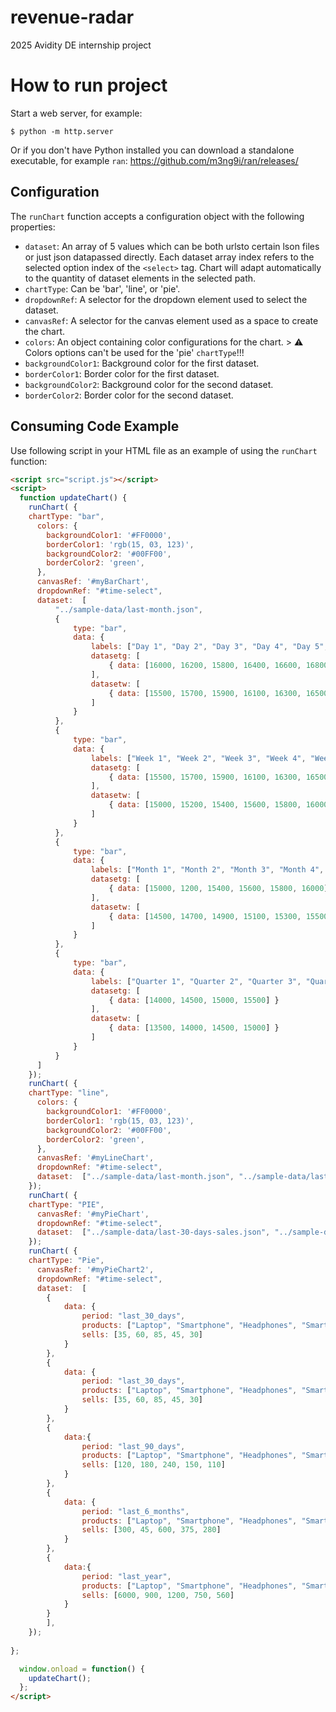 # revenue-radar
2025 Avidity DE internship project

# How to run project

Start a web server, for example:

```
$ python -m http.server
```

Or if you don't have Python installed you can download a standalone executable, for example `ran`: https://github.com/m3ng9i/ran/releases/

## Configuration

The `runChart` function accepts a configuration object with the following properties:


  - `dataset`: An array of 5 values which can be both urlsto certain lson files or just json datapassed directly. Each dataset array index refers to the selected option index of the `<select>` tag. Chart will adapt automatically to the quantity of dataset elements in the selected path.
  - `chartType`: Can be 'bar', 'line', or 'pie'.
  - `dropdownRef`: A selector for the dropdown element used to select the dataset.
  - `canvasRef`: A selector for the canvas element used as a space to create the chart.
  - `colors`: An object containing color configurations for the chart. > :warning:  Colors options can't be used for the 'pie' `chartType`!!!
  - `backgroundColor1`: Background color for the first dataset.
  - `borderColor1`: Border color for the first dataset.
  - `backgroundColor2`: Background color for the second dataset.
  - `borderColor2`: Border color for the second dataset.


## Consuming Code Example

Use following script in your HTML file as an example of using the `runChart` function:

```html
<script src="script.js"></script>
<script>
  function updateChart() {
    runChart( {
    chartType: "bar",
      colors: {
        backgroundColor1: '#FF0000',
        borderColor1: 'rgb(15, 03, 123)',
        backgroundColor2: '#00FF00',
        borderColor2: 'green',
      },
      canvasRef: '#myBarChart',
      dropdownRef: "#time-select",
      dataset:  [
          "../sample-data/last-month.json",
          {
              type: "bar",
              data: {
                  labels: ["Day 1", "Day 2", "Day 3", "Day 4", "Day 5", "Day 6"],
                  datasetg: [
                      { data: [16000, 16200, 15800, 16400, 16600, 16800] }
                  ],
                  datasetw: [
                      { data: [15500, 15700, 15900, 16100, 16300, 16500] }
                  ]
              }
          },
          {
              type: "bar",
              data: {
                  labels: ["Week 1", "Week 2", "Week 3", "Week 4", "Week 5", "Week 6"],
                  datasetg: [
                      { data: [15500, 15700, 15900, 16100, 16300, 16500] }
                  ],
                  datasetw: [
                      { data: [15000, 15200, 15400, 15600, 15800, 16000] }
                  ]
              }
          },
          {
              type: "bar",
              data: {
                  labels: ["Month 1", "Month 2", "Month 3", "Month 4", "Month 5", "Month 6"],
                  datasetg: [
                      { data: [15000, 1200, 15400, 15600, 15800, 16000] }
                  ],
                  datasetw: [
                      { data: [14500, 14700, 14900, 15100, 15300, 15500] }
                  ]
              }
          },
          {
              type: "bar",
              data: {
                  labels: ["Quarter 1", "Quarter 2", "Quarter 3", "Quarter 4"],
                  datasetg: [
                      { data: [14000, 14500, 15000, 15500] }
                  ],
                  datasetw: [
                      { data: [13500, 14000, 14500, 15000] }
                  ]
              }
          }
      ]
    });
    runChart( {
    chartType: "line",
      colors: {
        backgroundColor1: '#FF0000',
        borderColor1: 'rgb(15, 03, 123)',
        backgroundColor2: '#00FF00',
        borderColor2: 'green',
      },
      canvasRef: '#myLineChart',
      dropdownRef: "#time-select",
      dataset:  ["../sample-data/last-month.json", "../sample-data/last-30-days.json", "../sample-data/last-90-days.json", "../sample-data/last-6-months.json", "../sample-data/last-year.json"]
    });
    runChart( {
    chartType: "PIE",
      canvasRef: '#myPieChart',
      dropdownRef: "#time-select",
      dataset:  ["../sample-data/last-30-days-sales.json", "../sample-data/last-30-days-sales.json", "../sample-data/last-90-days-sales.json", "../sample-data/last-6-month-sales.json", "../sample-data/last-year-sales.json"]
    });
    runChart( {
    chartType: "Pie",
      canvasRef: '#myPieChart2',
      dropdownRef: "#time-select",
      dataset:  [
        {
            data: {
                period: "last_30_days",
                products: ["Laptop", "Smartphone", "Headphones", "Smartwatch", "Tablet"],
                sells: [35, 60, 85, 45, 30]
            }
        },
        {
            data: {
                period: "last_30_days",
                products: ["Laptop", "Smartphone", "Headphones", "Smartwatch", "Tablet"],
                sells: [35, 60, 85, 45, 30]
            }
        },
        {
            data:{
                period: "last_90_days",
                products: ["Laptop", "Smartphone", "Headphones", "Smartwatch", "Tablet"],
                sells: [120, 180, 240, 150, 110]
            }
        },
        {
            data: {
                period: "last_6_months",
                products: ["Laptop", "Smartphone", "Headphones", "Smartwatch", "Tablet"],
                sells: [300, 45, 600, 375, 280]
            }
        },
        {
            data:{
                period: "last_year",
                products: ["Laptop", "Smartphone", "Headphones", "Smartwatch", "Tablet"],
                sells: [6000, 900, 1200, 750, 560]
            }
        }
        ],
    });
  
};

  window.onload = function() {
    updateChart();
  };
</script>
```
